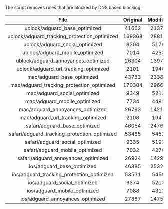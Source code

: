The script removes rules that are blocked by DNS based blocking.


| File | Original | Modified |
|:----:|:-----:|:-----:|
| ublock/adguard_base_optimized | 41662 | 21377 |
| ublock/adguard_tracking_protection_optimized | 169368 | 28819 |
| ublock/adguard_social_optimized | 9304 | 5176 |
| ublock/adguard_mobile_optimized | 7014 | 4253 |
| ublock/adguard_annoyances_optimized | 26304 | 13978 |
| ublock/adguard_url_tracking_optimized | 2101 | 1940 |
| mac/adguard_base_optimized | 43763 | 23381 |
| mac/adguard_tracking_protection_optimized | 170304 | 29663 |
| mac/adguard_social_optimized | 9349 | 5213 |
| mac/adguard_mobile_optimized | 7734 | 4491 |
| mac/adguard_annoyances_optimized | 26793 | 14219 |
| mac/adguard_url_tracking_optimized | 2108 | 1947 |
| safari/adguard_base_optimized | 46054 | 24765 |
| safari/adguard_tracking_protection_optimized | 53485 | 5452 |
| safari/adguard_social_optimized | 9335 | 5193 |
| safari/adguard_mobile_optimized | 7032 | 4270 |
| safari/adguard_annoyances_optimized | 26924 | 14295 |
| ios/adguard_base_optimized | 46885 | 25320 |
| ios/adguard_tracking_protection_optimized | 53531 | 5459 |
| ios/adguard_social_optimized | 9374 | 5213 |
| ios/adguard_mobile_optimized | 7088 | 4312 |
| ios/adguard_annoyances_optimized | 27887 | 14756 |